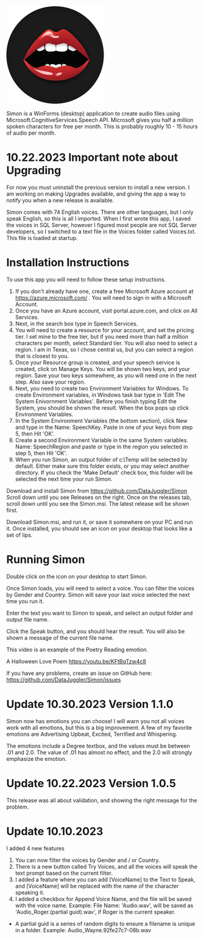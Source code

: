 ﻿<img src =https://github.com/DataJuggler/SharedRepo/blob/master/Shared/Images/Lips.png width=256 height=256>

Simon is a WinForms (desktop) application to create audio files using
Microsoft.CognitiveServices.Speech API. Microsoft gives you half a million 
spoken characters for free per month. This is probably roughly 10 - 15 hours of audio
per month.

# 10.22.2023 Important note about Upgrading
For now you must uninstall the previous version to install a new version.
I am working on making Upgrades available, and giving the app a way to notify you
when a new release is available.

Simon comes with 74 English voices. There are other languages, but I only speak 
English, so this is all I imported. When I first wrote this app, I saved the voices in
SQL Server, however I figured most people are not SQL Server developers, so I switched
to a text file in the Voices folder called Voices.txt. This file is loaded at startup.

# Installation Instructions

To use this app you will need to follow these setup instructions.

1. If you don't already have one, create a free Microsoft Azure account at
    https://azure.microsoft.com/ . You will need to sign in with a Microsoft Account.
2. Once you have an Azure account, visit portal.azure.com, and click on All Services.
3. Next, in the search box type in Speech Services.
4. You will need to create a resource for your account, and set the pricing tier. I set mine
    to the free tier, but if you need more than half a million characters per month, select
   Standard tier. You will also need to select a region. I am in Texas, so I chose central us,
   but you can select a region that is closest to you.
5. Once your Resource group is created, and your speech service is created, click on
    Manage Keys. You will be shown two keys, and your region. Save your two keys somewhere, 
    as you will need one in the next step. Also save your region.
6. Next, you need to create two Environment Variables for Windows. To create Environment
    variables, in Windows task bar type in 'Edit The System Enivornment Variables'. Before
    you finish typing Edit the System, you should be shown the result. When the box pops up
    click Environment Variables.
7. In the System Environment Variables (the bottom section), click New and type in the
    Name: SpeechKey. Paste in one of your keys from step 5, then Hit 'OK'.
8. Create a second Environment Variable in the same System variables.
    Name: SpeechRegion and paste or type in the region you selected in step 5, then Hit 'OK'.
9. When you run Simon, an output folder of c:\Temp will be selected by default. Either make
    sure this folder exists, or you may select another directory. If you check the 'Make Default'
    check box, this folder will be selected the next time your run Simon.
    

Download and install Simon from https://github.com/DataJuggler/Simon
Scroll down until you see Releases on the right. Once on the releases tab, scroll down until you see the Simon.msi. The latest release will be shown first.

Download Simon.msi, and run it, or save it somewhere on your PC and run it.
Once installed, you should see an icon on your desktop that looks like a set of lips.

# Running Simon
Double click on the icon on your desktop to start Simon.

Once Simon loads, you will need to select a voice. You can filter the voices by Gender and Country. Simon will save your last voice selected the next time you run it.

Enter the text you want to Simon to speak, and select an output folder and output file name.

Click the Speak button, and you should hear the result. You will also be shown a message of the current file name.

This video is an example of the Poetry Reading emotion.

A Halloween Love Poem
https://youtu.be/KFtBqTzw4c8

If you have any problems, create an issue on GitHub here:
https://github.com/DataJuggler/Simon/issues

# Update 10.30.2023 Version 1.1.0
Simon now has emotions you can choose! I will warn you not all voices work with all emotions, but this is a big improvement.
A few of my favorite emotions are Advertising Upbeat, Excited, Terrified and Whispering.

The emotions include a Degree textbox, and the values must be between .01 and 2.0. The value of .01 has almost no effect, and
the 2.0 will strongly emphasize the emotion.

# Update 10.22.2023 Version 1.0.5
This release was all about validation, and showing the right message for the problem.

# Update 10.10.2023
I added 4 new features

1. You can now filter the voices by Gender and / or Country.
2. There is a new button called Try Voices, and all the voices will speak the text prompt based on the current filter.
3. I added a feature where you can add [VoiceName] to the Text to Speak, and [VoiceName] will be replaced
    with the name of the character speaking it.
4. I added a checkbox for Append Voice Name, and the file will be saved with the voice name.
    Example: File Name: 'Audio.wav', will be saved as 'Audio_Roger.(partial guid).wav', if Roger is the current speaker.

* A partial guid is a series of random digits to ensure a filename is unique in a folder.
Example: Audio_Wayne.92fe27c7-08b.wav



    
 
   
